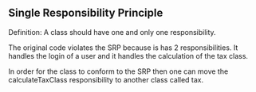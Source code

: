 ## Single Responsibility Principle
Definition: A class should have one and only one responsibility. 

The original code violates the SRP because is has 2 responsibilities. It handles 
the login of a user and it handles the calculation of the tax class. 

In order for the class to conform to the SRP then one can move the calculateTaxClass
responsibility to another class called tax. 